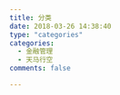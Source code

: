 ```yaml
---
title: 分类
date: 2018-03-26 14:38:40
type: "categories"
categories:
  - 金融管理
  - 天马行空
comments: false

---
```

